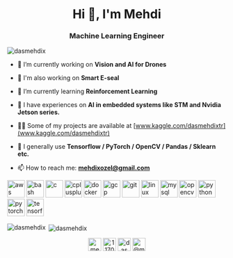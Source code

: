 <h1 align="center">Hi 👋, I'm Mehdi</h1>
<h3 align="center">Machine Learning Engineer</h3>

<p align="left"> <img src="https://komarev.com/ghpvc/?username=dasmehdix" alt="dasmehdix" /> </p>

- 🔭 I’m currently working on **Vision and AI for Drones**

- 🔭 I'm also working on **Smart E-seal**

- 🌱 I’m currently learning **Reinforcement Learning**

- 📝 I have experiences on **AI in embedded systems like STM and Nvidia Jetson series.**

- 👨‍💻 Some of my projects are available at [www.kaggle.com/dasmehdixtr](www.kaggle.com/dasmehdixtr)

- 💬 I generally use **Tensorflow / PyTorch / OpenCV / Pandas / Sklearn etc.**

- 📫 How to reach me: **mehdixozel@gmail.com**

<p align="left"><img src="https://devicons.github.io/devicon/devicon.git/icons/amazonwebservices/amazonwebservices-original-wordmark.svg" alt="aws" width="40" height="40"/> <img src="https://www.vectorlogo.zone/logos/gnu_bash/gnu_bash-icon.svg" alt="bash" width="40" height="40"/> <img src="https://devicons.github.io/devicon/devicon.git/icons/c/c-original.svg" alt="c" width="40" height="40"/> <img src="https://devicons.github.io/devicon/devicon.git/icons/cplusplus/cplusplus-original.svg" alt="cplusplus" width="40" height="40"/> <img src="https://devicons.github.io/devicon/devicon.git/icons/docker/docker-original-wordmark.svg" alt="docker" width="40" height="40"/> <img src="https://www.vectorlogo.zone/logos/google_cloud/google_cloud-icon.svg" alt="gcp" width="40" height="40"/> <img src="https://www.vectorlogo.zone/logos/git-scm/git-scm-icon.svg" alt="git" width="40" height="40"/> <img src="https://devicons.github.io/devicon/devicon.git/icons/linux/linux-original.svg" alt="linux" width="40" height="40"/> <img src="https://devicons.github.io/devicon/devicon.git/icons/mysql/mysql-original-wordmark.svg" alt="mysql" width="40" height="40"/> <img src="https://www.vectorlogo.zone/logos/opencv/opencv-icon.svg" alt="opencv" width="40" height="40"/> <img src="https://devicons.github.io/devicon/devicon.git/icons/python/python-original.svg" alt="python" width="40" height="40"/> <img src="https://www.vectorlogo.zone/logos/pytorch/pytorch-icon.svg" alt="pytorch" width="40" height="40"/> <img src="https://www.vectorlogo.zone/logos/tensorflow/tensorflow-icon.svg" alt="tensorflow" width="40" height="40"/></p><p><img align="left" src="https://github-readme-stats.vercel.app/api/top-langs/?username=dasmehdix&layout=compact&hide=html" alt="dasmehdix" /></p>

<p>&nbsp;<img align="center" src="https://github-readme-stats.vercel.app/api?username=dasmehdix&show_icons=true" alt="dasmehdix" /></p>

<p align="center">
<a href="https://linkedin.com/in/mehdi-%c3%b6zel-8b937a15a" target="blank"><img align="center" src="https://cdn.jsdelivr.net/npm/simple-icons@3.0.1/icons/linkedin.svg" alt="mehdi-%c3%b6zel-8b937a15a" height="30" width="30" /></a>
<a href="https://stackoverflow.com/users/11703546" target="blank"><img align="center" src="https://cdn.jsdelivr.net/npm/simple-icons@3.0.1/icons/stackoverflow.svg" alt="11703546" height="30" width="30" /></a>
<a href="https://kaggle.com/dasmehdixtr" target="blank"><img align="center" src="https://cdn.jsdelivr.net/npm/simple-icons@3.0.1/icons/kaggle.svg" alt="dasmehdixtr" height="30" width="30" /></a>
<a href="https://medium.com/@mehdixozel" target="blank"><img align="center" src="https://cdn.jsdelivr.net/npm/simple-icons@3.0.1/icons/medium.svg" alt="@mehdixozel" height="30" width="30" /></a>
</p>
